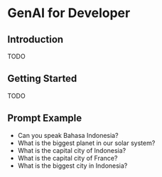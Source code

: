 # GenAI for Developer

## Introduction

TODO

## Getting Started

TODO

## Prompt Example

* Can you speak Bahasa Indonesia?
* What is the biggest planet in our solar system?
* What is the capital city of Indonesia?
* What is the capital city of France?
* What is the biggest city in Indonesia?